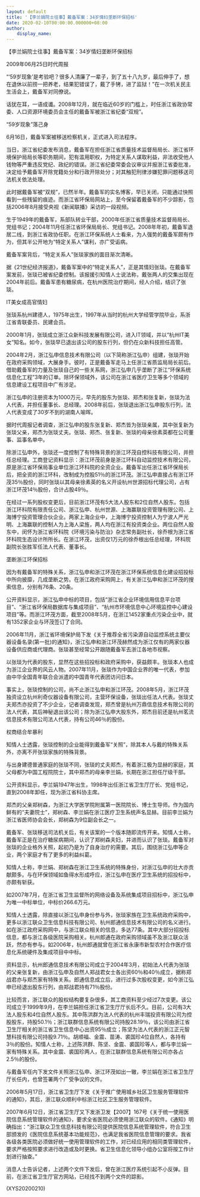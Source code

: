 ```yaml
---
layout: default
title: '【李兰娟院士往事】戴备军案：34岁情妇垄断环保招标'
date: 2020-02-10T00:00:00.000000+08:00
author:
    display_name: 
---
```


【李兰娟院士往事】戴备军案：34岁情妇垄断环保招标

2009年06月25日时代周报

“‘59岁现象’是考验吧？很多人清廉了一辈子，到了五十八九岁，最后伸手了，想在退休以前捞一把养老，结果犯错误了，戴了手铐，进了监狱！”在一次机关民主生活会上，戴备军对同僚说。

话犹在耳，一语成谶。2008年12月，就在临近60岁的门槛上，时任浙江省政协常委、人口资源环境委员会主任的戴备军被浙江省纪委“双规”。

“59岁现象”落己身

6月16日，戴备军案被移送检察机关，正式进入司法程序。

当日，浙江省纪委发布消息，戴备军在担任浙江省质量技术监督局局长、浙江省环境保护局局长等职务期间，犯有滥用职权，为特定关系人谋取利益，非法收受他人钱物等严重违反党纪、政纪的错误。浙江省纪委常委会议审议并报浙江省委批准，决定给予戴备军开除党籍处分和行政开除处分；对其触犯刑律涉嫌犯罪问题移送司法机关依法处理。

此时据戴备军被“双规”，已然半年。戴备军的实名博客，早已关闭，只能通过快照看到一些残留的痕迹。而浙江省环保局网站上，至今保留着戴备军的不少踪影，包括2006年8月接受央视《新闻联播》采访的一段视频。

生于1949年的戴备军，系部队转业干部，2000年任浙江省质量技术监督局局长、党组书记；2004年11月任浙江省环保局局长、党组书记。2008年年初，戴备军退居二线，到浙江省政协任职。在浙江环保系统人士看来，为人强势的戴备军颇有作为，但其半公开地为“特定关系人”谋利，亦广受诟病。

戴备军案背后，“特定关系人”张琰家族的面目渐次清晰。

据《21世纪经济报道》，戴备军案中的“特定关系人”，正是其情妇张琰。在戴备军案发前，张琰已被省纪委控制。该报援引知情人士说法称，戴张两人的交集出现在2004年前后。戴备军患有糖尿病，在杭州医院治疗期间，经人介绍，结识了张琰。

IT美女成高官情妇

张琰系杭州建德人，1975年出生，1997年从当时的杭州大学经管学院毕业，系浙江省青联委员、民建会员。

2000年1月，张琰成立浙江众新科技发展有限公司，进入IT领域，并以“杭州IT美女”知名。如今，张琰早已退出该公司的股东行列，但仍在众新科技担任高管。

2004年2月，浙江弘申信息技术有限公司（以下简称浙江弘申）组建，张琰开始在政府采购领域，大展身手。彼时，正是戴备军走马上任浙江省质监局局长前后。借助戴备军的力量及张琰自己的一些关系网，浙江弘申几乎垄断了浙江“环保系统信息化工程”3年的订单。除环保领域外，该公司在浙江省医疗卫生等多个领域的信息建设工程项目中广有涉足。

浙江弘申的注册资本为1000万元，早先的股东为张琰、郑杰和张复新，张琰为法人代表，并担任董事长、总经理。2008年前后，张琰退出浙江弘申股东行列，法人代表变成了30岁不到的湖南人喻晖。

据时代周报记者调查，浙江弘申的股东张复新、郑杰皆为张琰亲属，其中张复新为张琰父亲，郑杰为张琰丈夫。张琰、郑杰、张复新、张琰的母亲徐素英都在公司董事、监事名单中。

除浙江弘申外，张琰还一度控制了有特殊背景的浙江环茂自控科技有限公司，并担任总经理。工商登记资料显示：浙江环茂前身是浙江环科自动监控技术有限公司，原是浙江省环保局事业单位浙江环科院的全资企业。戴备军出任浙江省环保局长后，把全资的浙江环科，改制成为控股51％的浙江环茂。浙江弘申直接占有浙江环茂35％股份，同时张琰以其母亲徐素英的名义开设杭州世源招标代理公司，占有浙江环茂14％股份，合计占股49％。

在经过一系列股权变更后，目前浙江环茂有5大法人股东和2位自然人股东。包括浙江环科院有限责任公司、浙江弘申、杭州世源、上海赢联投资管理有限公司、上海博宁投资管理合伙企业。两家上海企业中，上海博宁投资控制人为宁波人严光明、上海赢联的控制人为上海人梁旌，两人均在浙江有投资类企业。两位自然人股东中，闵怀为浙江省环科院《环境污染与防治》杂志常务副社长，徐乔根为浙江省环科院生态设计所所长。在浙江环茂，出资仅1万元的徐乔根出任总经理，环科院副院长张胜军任法人代表、董事长。

垄断浙江环保招标

因为有戴备军的特殊关系，浙江弘申和浙江环茂在浙江环保系统信息化建设招投标中所向披靡，几成垄断之势。在浙江政府采购网上，有关浙江弘申和浙江环茂的搜索信息，分别有76条、20条。

公开资料显示，浙江弘申中标的项目，包括“浙江省企业环境信用信息平台项目”、“浙江省环保局数据库与集成项目”、“杭州市环境信息中心环境监控中心建设项目”等。而浙江环茂方面，截至2008年5月，在浙江1452家重点污染企业中，就有1352家企业与环茂签订了合同。

2006年11月，浙江省环境保护局下发《关于推荐全省污染源自动监控系统主要仪器设备名录(第一批)的通知》，浙江弘申和浙江环茂赫然成为浙江仅有的两家仪器设备供应商或代理商。张琰甚至经常公开跟随戴备军去浙江各地市视察。

以张琰为代表的股东，显然在这些招投标和政府采购中，获益颇丰。张琰本人也成为浙江企业界的风云人物。2007年11月，张琰作为中国企业界的唯一代表，参加由中华全国青年联合会派遣的中国青年代表团访问日本。

事实上，张琰控制的公司，尚不止浙江弘申和浙江环茂。2008年5月，浙江环茂独资设立杭州利奇仪器设备有限公司，主营环保设备，张琰出任法人代表。张琰丈夫郑杰亦投资了不少企业，记者调查发现，郑杰曾是杭州万鼎信息技术有限公司的法人代表，其后神秘退出该公司；除为浙江弘申大股东外，郑杰目前还是杭州茗流信息技术有限公司法人代表，持有公司46％的股份。

权商结合牟暴利

知情人士透露，张琰控制的企业能得到戴备军“关照”，除其本人与戴的特殊关系外，亦离不开张琰家族的特殊背景。

与出身建德普通家庭的张琰不同，张琰的丈夫郑杰，有着浙江极为显赫的家庭，其父母都为中国工程院院士，其中郑杰的母亲李兰娟，长期在浙江担任厅级干部。

公开资料显示，李兰娟1947年出生，1998年出任浙江省卫生厅厅长、党组书记，直到2008年卸任，现为浙江省科协主席。

郑杰的父亲郑树森，为浙江大学医学院附属第一医院院长、博士生导师。作为国内鲜有的“夫妻院士”，郑树森、李兰娟在浙江医疗卫生系统声名显赫。目前李兰娟为浙江省医师协会会长，郑树森为9位副会长之一。

戴备军、张琰移送司法机关后，有关该案的一个版本随即流传开来。知情人士称，戴备军正是在治疗糖尿病期间，认识了郑树森夫妇，并进而认识了张琰。戴备军对张琰的企业格外关照，起初乃是为了自身治疗的需要。其后，围绕浙江弘申等企业，两个家庭才有了更多的利益纠葛。

知情人士称，李兰娟、郑树森在浙江卫生系统的特殊身份，对浙江弘申的壮大亦贡献颇多。与在环保领域如鱼得水形成呼应，浙江弘申在医疗卫生系统的招投标中，亦颇有斩获。

如2007年7月，在浙江省卫生监督所的网络设备及系统集成项目招标中，浙江弘申为唯一中标单位，中标价266.6万元。

知情人士透露，除直接以浙江弘申身份参与外，张琰家族在卫生系统政府采购中，更多以浙江联众卫生信息科技有限公司、杭州郎通信息技术有限公司的名义进行。如在浙江政府采购网中，与浙江联众相关的信息，多达77条。其中大部分招投标信息，都与浙江各级医院采购相关。杭州郎通在政府采购领域虽不及浙江联众活跃，然亦有参与。如2006年，杭州郎通就曾在浙江省永康市新型农村合作医疗信息化系统硬件及集成项目中中标。

资料显示，杭州郎通信息技术有限公司成立于2004年3月，初始法人代表为张琰的父亲张复新，由浙江弘申及自然人郑战君女士各出资60％和40％成立，据称郑战君亦与郑杰家有特殊关系。郎通信息成立后，进行过多次股权变更，如今浙江弘申已经退出股东行列，由郑战君持有71％股份。

比较而言，浙江联众的股权结构要复杂很多，其工商资料至少经过7次变更。该公司成立于1999年9月，在李兰娟担任浙江省卫生厅厅长后不久。目前，公司有3大法人股东和4位自然人股东。其中陈洪群为法人代表的杭州丰瑞投资有限公司为控股股东，持股50.1％；浙江联群信息系统有限公司持股28.19％，该公司由浙江省卫生厅相关的浙江省卫生信息中心出资95％成立；陈坚为法人代表的浙江正元智慧科技有限公司持股9.71％。胡顺福、金震、苗涛、裘国珍4位自然人，各持有3％的股份。知情人士称，上述陈洪群、陈坚、金震、裘国珍等人，都与李兰娟一家有特殊关系。其中金震、裘国珍两人，在浙江联群信息系统有限公司亦各占2.5％的股份。

与戴备军任内下发文件关照浙江弘申、浙江环茂如出一辙，李兰娟在浙江省卫生厅厅长任内，也曾签署两个广受争议的文件。

2006年5月17日，浙江省卫生厅下发《关于推广使用城乡社区卫生服务管理软件的通知》，其后，浙江联众顺利中标浙江社区卫生服务管理软件。

2007年6月12日，浙江省卫生厅又下发浙卫发【2007】167号《关于统一使用医院信息系统管理软件的通知》，要求全省医院必须使用浙江联众的软件。《通知》明确指出：“浙江联众卫生信息科技有限公司提供医院信息系统管理软件，符合卫生部颁发的《医院信息系统基本功能规范》，也满足我省医院信息管理的要求。我省各级各类医院必须做好统一使用管理软件的工作，对已经应用的相同类管理软件，要求严格按照要求进行改造或及时更换。省卫生信息化领导小组办公室将按工作计划进行抽查。”

消息人士告诉记者，上述两个文件下发后，曾在浙江医疗系统引起不小反弹。目前，在浙江省卫生厅官方网站，已经找不到两个文件的踪影。

(XYS20200210)

